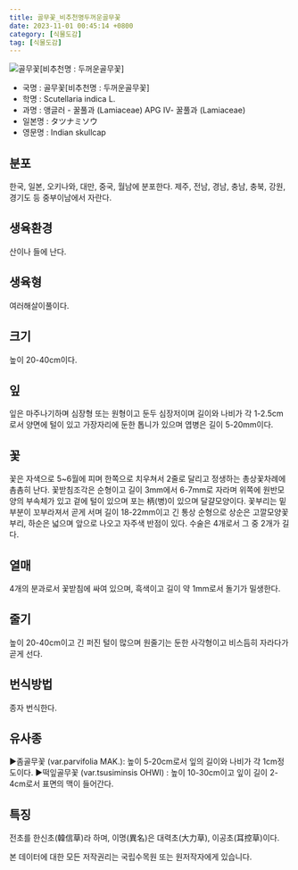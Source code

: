```yaml
---
title: 골무꽃_비추천명두꺼운골무꽃
date: 2023-11-01 00:45:14 +0800
category: [식물도감]
tag: [식물도감]
---
```




![골무꽃[비추천명 : 두꺼운골무꽃]](/fileUpload/plants/basic/Labiatae/Scutellaria/28882/4_th2.JPG)
- 국명 : 골무꽃[비추천명 : 두꺼운골무꽃]
- 학명 : Scutellaria indica L.
- 과명 : 앵글러 - 꿀풀과 (Lamiaceae) APG Ⅳ- 꿀풀과 (Lamiaceae)
- 일본명 : タツナミソウ
- 영문명 : Indian skullcap


## 분포
한국, 일본, 오키나와, 대만, 중국, 월남에 분포한다.제주, 전남, 경남, 충남, 충북, 강원, 경기도 등 중부이남에서 자란다.
## 생육환경
산이나 들에 난다.
## 생육형
여러해살이풀이다.
## 크기
높이 20-40cm이다.
## 잎
잎은 마주나기하며 심장형 또는 원형이고 둔두 심장저이며 길이와 나비가 각 1-2.5cm로서 양면에 털이 있고 가장자리에 둔한 톱니가 있으며 엽병은 길이 5-20mm이다.
## 꽃
꽃은 자색으로 5~6월에 피며 한쪽으로 치우쳐서 2줄로 달리고 정생하는 총상꽃차례에 촘촘히 난다. 꽃받침조각은 순형이고 길이 3mm에서 6-7mm로 자라며 위쪽에 원반모양의 부속체가 있고 겉에 털이 있으며 포는 柄(병)이 있으며 달걀모양이다. 꽃부리는 밑부분이 꼬부라져서 곧게 서며 길이 18-22mm이고 긴 통상 순형으로 상순은 고깔모양꽃부리, 하순은 넓으며 앞으로 나오고 자주색 반점이 있다. 수술은 4개로서 그 중 2개가 길다.
## 열매
4개의 분과로서 꽃받침에 싸여 있으며, 흑색이고 길이 약 1mm로서 돌기가 밀생한다.
## 줄기
높이 20-40cm이고 긴 퍼진 털이 많으며 원줄기는 둔한 사각형이고 비스듬히 자라다가 곧게 선다.
## 번식방법
종자 번식한다.
## 유사종
▶좀골무꽃 (var.parvifolia MAK.): 높이 5-20cm로서 잎의 길이와 나비가 각 1cm정도이다. ▶떡잎골무꽃 (var.tsusiminsis OHWI) : 높이 10-30cm이고 잎이 길이 2-4cm로서 표면의 맥이 들어간다.
## 특징
전초를 한신초(韓信草)라 하며, 이명(異名)은 대력초(大力草), 이공초(耳控草)이다.






본 데이터에 대한 모든 저작권리는 국립수목원 또는 원저작자에게 있습니다.
